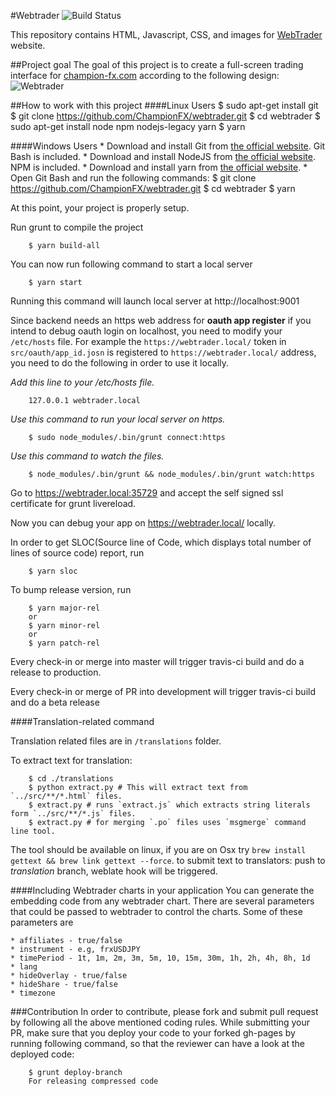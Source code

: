 #Webtrader ![Build Status](https://travis-ci.org/ChampionFX/webtrader.svg?branch=master)

This repository contains HTML, Javascript, CSS, and images for [WebTrader](http://ChampionFX.github.io/webtrader) website.

##Project goal
The goal of this project is to create a full-screen trading interface for [champion-fx.com](https://www.champion-fx.com) according to the following design:
![Webtrader](https://banners.binary.com/misc/webtrader-layout.jpg)

##How to work with this project
####Linux Users
        $ sudo apt-get install git
        $ git clone https://github.com/ChampionFX/webtrader.git
        $ cd webtrader
        $ sudo apt-get install node npm nodejs-legacy yarn
        $ yarn

####Windows Users
    * Download and install Git from [the official website](https://git-scm.com/download). Git Bash is included.
    * Download and install NodeJS from [the official website](https://www.nodejs.org). NPM is included.
    * Download and install yarn from [the official website](https://yarnpkg.com/docs/install/#windows-tab).
    * Open Git Bash and run the following commands:
        $ git clone https://github.com/ChampionFX/webtrader.git
        $ cd webtrader
        $ yarn

At this point, your project is properly setup.

Run grunt to compile the project

        $ yarn build-all

You can now run following command to start a local server

        $ yarn start

Running this command will launch local server at http://localhost:9001

Since backend needs an https web address for **oauth app register** if you intend to debug oauth login on localhost,  you need to modify your `/etc/hosts` file. For example the `https://webtrader.local/` token in `src/oauth/app_id.josn` is registered to `https://webtrader.local/` address, you need to do the following in order to use it locally.

*Add this line to your /etc/hosts file.*

        127.0.0.1 webtrader.local

*Use this command to run your local server on https.*

        $ sudo node_modules/.bin/grunt connect:https

*Use this command to watch the files.*

        $ node_modules/.bin/grunt && node_modules/.bin/grunt watch:https

Go to https://webtrader.local:35729 and accept the self signed ssl certificate for grunt livereload.

Now you can debug your app on https://webtrader.local/ locally.

In order to get SLOC(Source line of Code, which displays total number of lines of source code) report, run

        $ yarn sloc

To bump release version, run

        $ yarn major-rel
        or
        $ yarn minor-rel
        or
        $ yarn patch-rel

Every check-in or merge into master will trigger travis-ci build and do a release to production.

Every check-in or merge of PR into development will trigger travis-ci build and do a beta release

####Translation-related command

Translation related files are in `/translations` folder.
    
  To extract text for translation:

        $ cd ./translations
        $ python extract.py # This will extract text from `../src/**/*.html` files.
        $ extract.py # runs `extract.js` which extracts string literals form `../src/**/*.js` files.
        $ extract.py # for merging `.po` files uses `msgmerge` command line tool.

The tool should be available on linux, if you are on Osx try `brew install gettext && brew link gettext --force`.
to submit text to translators: push to *translation* branch, weblate hook will be triggered.

####Including Webtrader charts in your application
You can generate the embedding code from any webtrader chart. There are several parameters that could be passed to webtrader to control the charts.
Some of these parameters are 

    * affiliates - true/false
    * instrument - e.g, frxUSDJPY
    * timePeriod - 1t, 1m, 2m, 3m, 5m, 10, 15m, 30m, 1h, 2h, 4h, 8h, 1d
    * lang
    * hideOverlay - true/false
    * hideShare - true/false
    * timezone

###Contribution
In order to contribute, please fork and submit pull request by following all the above mentioned coding rules.
While submitting your PR, make sure that you deploy your code to your forked gh-pages by running following command, so that the reviewer can have a look at the deployed code:

        $ grunt deploy-branch
        For releasing compressed code
